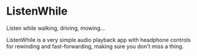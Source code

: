 # ListenWhile

Listen while walking, driving, mowing...

ListenWhile is a very simple audio playback app with headphone controls for rewinding and fast-forwarding, making sure you don't miss a thing.
